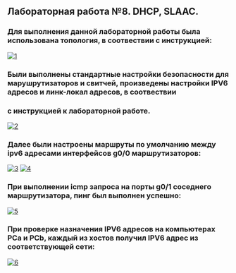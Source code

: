 ## Лабораторная работа №8. DHCP, SLAAC.

### Для выполнения данной лабораторной работы была использована топология, в соотвествии с инструкцией:

<a href="https://ibb.co/HrsLz6P"><img src="https://i.ibb.co/WcwNyZz/1.jpg" alt="1" border="0"></a>

### Были выполнены стандартные настройки безопасности для марушрутизаторов и свитчей, произведены настройки IPV6 адресов и линк-локал адресов, в соотвествии 
### c инструкцией к лабораторной работе.

<a href="https://ibb.co/N15PS7W"><img src="https://i.ibb.co/gvNpV6t/2.jpg" alt="2" border="0"></a>

### Далее были настроены маршруты по умолчанию между ipv6 адресами интерфейсов g0/0 маршрутизаторов:
<a href="https://ibb.co/SQpt4Lq"><img src="https://i.ibb.co/DGn9Hq3/3.jpg" alt="3" border="0"></a>
<a href="https://ibb.co/ckyHdRW"><img src="https://i.ibb.co/VJLZ8bF/4.jpg" alt="4" border="0"></a>
### При выполнении icmp запроса на порты g0/1 соседнего маршрутизатора, пинг был выполнен успешно:
<a href="https://ibb.co/1LBsz0V"><img src="https://i.ibb.co/9NBwZpX/5.jpg" alt="5" border="0"></a>
### При проверке назначения IPV6 адресов на компьютерах PCa и PCb, каждый из хостов получил IPV6 адрес из соответствующей сети:
<a href="https://ibb.co/K5G8656"><img src="https://i.ibb.co/10n4Z0Z/6.jpg" alt="6" border="0"></a>

